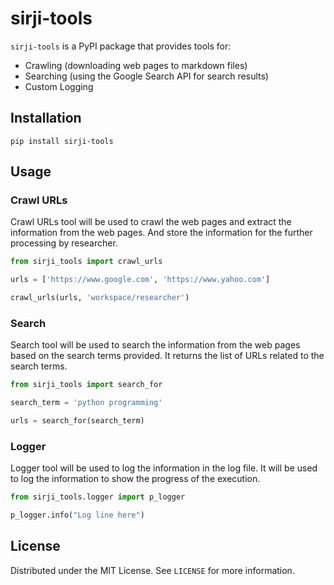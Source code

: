 # sirji-tools

`sirji-tools` is a PyPI package that provides tools for:

- Crawling (downloading web pages to markdown files)
- Searching (using the Google Search API for search results)
- Custom Logging

## Installation

```
pip install sirji-tools
```

## Usage

### Crawl URLs

Crawl URLs tool will be used to crawl the web pages and extract the information from the web pages. And store the information for the further processing by researcher.

```python
from sirji_tools import crawl_urls

urls = ['https://www.google.com', 'https://www.yahoo.com']

crawl_urls(urls, 'workspace/researcher')
```

### Search

Search tool will be used to search the information from the web pages based on the search terms provided.
It returns the list of URLs related to the search terms.

```python
from sirji_tools import search_for

search_term = 'python programming'

urls = search_for(search_term)
```

### Logger

Logger tool will be used to log the information in the log file. It will be used to log the information to show the progress of the execution.

```python
from sirji_tools.logger import p_logger

p_logger.info("Log line here")
```

## License

Distributed under the MIT License. See `LICENSE` for more information.
